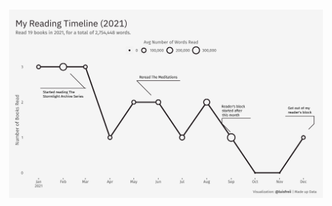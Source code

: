 ![Line chart showcasing how many books I read per month in 2022. With a dot for each month showcasing the average words I read. Is interesting to note that after september I had a reader´s block that lasted until December. I read 19 books in 2022, a total of 2,754,448 words read.](https://github.com/luisfrein/R_Tidytuesday/blob/master/2022/W01_Bring_your_own_data/W01_2022.png)
